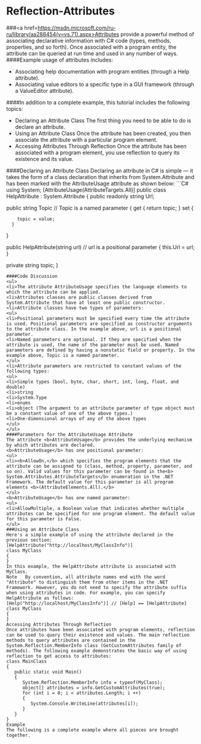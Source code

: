 # Reflection-Attributes

###<a href=https://msdn.microsoft.com/ru-ru/library/aa288454(v=vs.71).aspx>Attributes </a>provide a powerful method of associating declarative information with C# code (types, methods, properties, and so forth). Once associated with a program entity, the attribute can be queried at run time and used in any number of ways.
####Example usage of attributes includes:
<ul>
<li>Associating help documentation with program entities (through a Help attribute).
<li>Associating value editors to a specific type in a GUI framework (through a ValueEditor attribute).
</ul>
####In addition to a complete example, this tutorial includes the following topics:
<ul>
<li>Declaring an Attribute Class
The first thing you need to be able to do is declare an attribute.
<li>Using an Attribute Class
Once the attribute has been created, you then associate the attribute with a particular program element.
<li>Accessing Attributes Through Reflection
Once the attribute has been associated with a program element, you use reflection to query its existence and its value.
</ul>
####Declaring an Attribute Class
Declaring an attribute in C# is simple — it takes the form of a class declaration that inherits from System.Attribute and has been marked with the AttributeUsage attribute as shown below:
```C#
using System;
[AttributeUsage(AttributeTargets.All)]
public class HelpAttribute : System.Attribute 
{
   public readonly string Url;

   public string Topic               // Topic is a named parameter
   {
      get 
      { 
         return topic; 
      }
      set 
      { 

        topic = value; 
      }
   }

   public HelpAttribute(string url)  // url is a positional parameter
   {
      this.Url = url;
   }

   private string topic;
}
```
####Code Discussion
<ul>
<li>The attribute AttributeUsage specifies the language elements to which the attribute can be applied.
<li>Attributes classes are public classes derived from System.Attribute that have at least one public constructor.
<li>Attribute classes have two types of parameters:
<ul>
<li>Positional parameters must be specified every time the attribute is used. Positional parameters are specified as constructor arguments to the attribute class. In the example above, url is a positional parameter.
<li>Named parameters are optional. If they are specified when the attribute is used, the name of the parameter must be used. Named parameters are defined by having a nonstatic field or property. In the example above, Topic is a named parameter.
</ul>
<li>Attribute parameters are restricted to constant values of the following types:
<ul>
<li>Simple types (bool, byte, char, short, int, long, float, and double)
<li>string
<li>System.Type
<li>enums
<li>object (The argument to an attribute parameter of type object must be a constant value of one of the above types.)
<li>One-dimensional arrays of any of the above types
</ul>
</ul>
####Parameters for the AttributeUsage Attribute
The attribute <b>AttributeUsage</b> provides the underlying mechanism by which attributes are declared.
<b>AttributeUsage</b> has one positional parameter:
<ul>
<li><b>AllowOn,</b> which specifies the program elements that the attribute can be assigned to (class, method, property, parameter, and so on). Valid values for this parameter can be found in the<b> System.Attributes.AttributeTargets</b> enumeration in the .NET Framework. The default value for this parameter is all program elements <b>(AttributeElements.All).</b>
</ul>
<b>AttributeUsage</b> has one named parameter:
<ul>
<li>AllowMultiple, a Boolean value that indicates whether multiple attributes can be specified for one program element. The default value for this parameter is False.
</ul>
###Using an Attribute Class
Here's a simple example of using the attribute declared in the previous section:
[HelpAttribute("http://localhost/MyClassInfo")]
class MyClass 
{
}
In this example, the HelpAttribute attribute is associated with MyClass.
Note   By convention, all attribute names end with the word "Attribute" to distinguish them from other items in the .NET Framework. However, you do not need to specify the attribute suffix when using attributes in code. For example, you can specify HelpAttribute as follows:
[Help("http://localhost/MyClassInfo")] // [Help] == [HelpAttribute]
class MyClass
{
}
Accessing Attributes Through Reflection
Once attributes have been associated with program elements, reflection can be used to query their existence and values. The main reflection methods to query attributes are contained in the System.Reflection.MemberInfo class (GetCustomAttributes family of methods). The following example demonstrates the basic way of using reflection to get access to attributes:
class MainClass 
{
   public static void Main() 
   {
      System.Reflection.MemberInfo info = typeof(MyClass);
      object[] attributes = info.GetCustomAttributes(true);
      for (int i = 0; i < attributes.Length; i ++)
      {
         System.Console.WriteLine(attributes[i]);
      }
   } 
} 
Example
The following is a complete example where all pieces are brought together.
